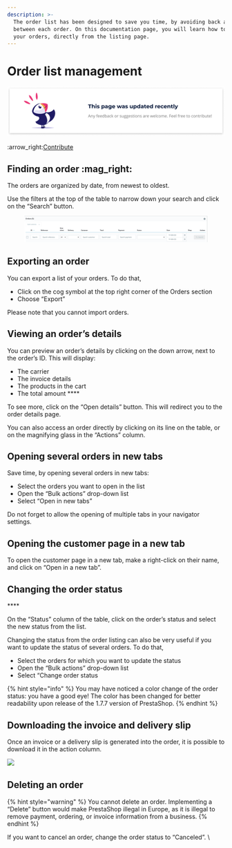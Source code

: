 ```yaml
---
description: >-
  The order list has been designed to save you time, by avoiding back and forth
  between each order. On this documentation page, you will learn how to manage
  your orders, directly from the listing page.
---
```


# Order list management

![](../../../.gitbook/assets/recent-updates.png)

:arrow\_right:[Contribute](https://prestashop.gitbook.io/howtocontribute/)

## **Finding an order** :mag\_right:&#x20;

The orders are organized by date, from newest to oldest.&#x20;

Use the filters at the top of the table to narrow down your search and click on the “Search” button.

<figure><img src="../../../.gitbook/assets/image (46).png" alt=""><figcaption></figcaption></figure>

## **Exporting an order**&#x20;

You can export a list of your orders. To do that,

* Click on the cog symbol at the top right corner of the Orders section
* Choose “Export”&#x20;

&#x20;Please note that you cannot import orders.

## **Viewing an order’s details**

You can preview an order’s details by clicking on the down arrow, next to the order’s ID. This will display:

* The carrier
* The invoice details
* The products in the cart
* The total amount ****&#x20;

To see more, click on the “Open details” button. This will redirect you to the order details page.&#x20;

You can also access an order directly by clicking on its line on the table, or on the magnifying glass in the “Actions” column.

## **Opening several orders in new tabs**

Save time, by opening several orders in new tabs:

* Select the orders you want to open in the list
* Open the “Bulk actions” drop-down list
* Select  “Open in new tabs”

Do not forget to allow the opening of multiple tabs in your navigator settings.&#x20;

## **Opening the customer page in a new tab**

To open the customer page in a new tab, make a right-click on their name, and click on “Open in a new tab”.

## **Changing the order status**

&#x20;    ****     <img src="https://lh6.googleusercontent.com/6UrdsTFPXoizMX_PyjnMDRvnZ7yuqcdqRrboLt3v0W2XXalPe3lTD0Iuv4fbb-mVLzK0alGYtWtMQWmo7W5rlDsl03a42CyJjQgieEvfiV1c9ga1MXtFfiQGgkCLPXd-D9d1-tDa" alt="" data-size="original">

On the “Status” column of the table, click on the order’s status and select the new status from the list.&#x20;

Changing the status from the order listing can also be very useful if you want to update the status of several orders. To do that,&#x20;

* Select the orders for which you want to update the status
* Open the “Bulk actions” drop-down list
* Select “Change order status

{% hint style="info" %}
You may have noticed a color change of the order status: you have a good eye! The color has been changed for better readability upon release of  the 1.7.7 version of PrestaShop.
{% endhint %}

## **Downloading the invoice and delivery slip**

Once an invoice or a delivery slip is generated into the order, it is possible to download it in the action column.

![](https://lh3.googleusercontent.com/rmQ81g7g4TDlw4Wg\_cP3cI8G3n9dC75cwqrLRy\_1gENUCMZJyF6lkSL4wLsDIG7wViXZdAZLuTTfwuoDzFDA0wr00SImSsTnGkuWYYXxeRntnqx\_ED4LNhK83fBkPweYyIcMfp1c)

## **Deleting an order**

{% hint style="warning" %}
You cannot delete an order. Implementing a “Delete” button would make PrestaShop illegal in Europe, as it is illegal to remove payment, ordering, or invoice information from a business.
{% endhint %}

If you want to cancel an order, change the order status to “Canceled”. \
